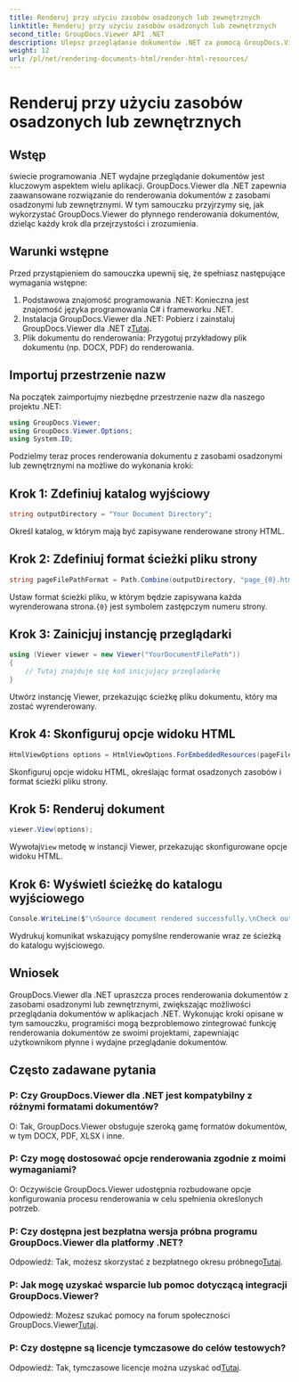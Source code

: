 ```yaml
---
title: Renderuj przy użyciu zasobów osadzonych lub zewnętrznych
linktitle: Renderuj przy użyciu zasobów osadzonych lub zewnętrznych
second_title: GroupDocs.Viewer API .NET
description: Ulepsz przeglądanie dokumentów .NET za pomocą GroupDocs.Viewer, aby zapewnić płynne renderowanie. Postępuj zgodnie z naszym samouczkiem, aby zapewnić skuteczną integrację i doskonałe doświadczenie użytkownika.
weight: 12
url: /pl/net/rendering-documents-html/render-html-resources/
---
```


# Renderuj przy użyciu zasobów osadzonych lub zewnętrznych

## Wstęp

świecie programowania .NET wydajne przeglądanie dokumentów jest kluczowym aspektem wielu aplikacji. GroupDocs.Viewer dla .NET zapewnia zaawansowane rozwiązanie do renderowania dokumentów z zasobami osadzonymi lub zewnętrznymi. W tym samouczku przyjrzymy się, jak wykorzystać GroupDocs.Viewer do płynnego renderowania dokumentów, dzieląc każdy krok dla przejrzystości i zrozumienia.

## Warunki wstępne

Przed przystąpieniem do samouczka upewnij się, że spełniasz następujące wymagania wstępne:

1. Podstawowa znajomość programowania .NET: Konieczna jest znajomość języka programowania C# i frameworku .NET.
2.  Instalacja GroupDocs.Viewer dla .NET: Pobierz i zainstaluj GroupDocs.Viewer dla .NET z[Tutaj](https://releases.groupdocs.com/viewer/net/).
3. Plik dokumentu do renderowania: Przygotuj przykładowy plik dokumentu (np. DOCX, PDF) do renderowania.

## Importuj przestrzenie nazw

Na początek zaimportujmy niezbędne przestrzenie nazw dla naszego projektu .NET:

```csharp
using GroupDocs.Viewer;
using GroupDocs.Viewer.Options;
using System.IO;
```

Podzielmy teraz proces renderowania dokumentu z zasobami osadzonymi lub zewnętrznymi na możliwe do wykonania kroki:

## Krok 1: Zdefiniuj katalog wyjściowy

```csharp
string outputDirectory = "Your Document Directory";
```

Określ katalog, w którym mają być zapisywane renderowane strony HTML.

## Krok 2: Zdefiniuj format ścieżki pliku strony

```csharp
string pageFilePathFormat = Path.Combine(outputDirectory, "page_{0}.html");
```

Ustaw format ścieżki pliku, w którym będzie zapisywana każda wyrenderowana strona.`{0}` jest symbolem zastępczym numeru strony.

## Krok 3: Zainicjuj instancję przeglądarki

```csharp
using (Viewer viewer = new Viewer("YourDocumentFilePath"))
{
    // Tutaj znajduje się kod inicjujący przeglądarkę
}
```

Utwórz instancję Viewer, przekazując ścieżkę pliku dokumentu, który ma zostać wyrenderowany.

## Krok 4: Skonfiguruj opcje widoku HTML

```csharp
HtmlViewOptions options = HtmlViewOptions.ForEmbeddedResources(pageFilePathFormat);
```

Skonfiguruj opcje widoku HTML, określając format osadzonych zasobów i format ścieżki pliku strony.

## Krok 5: Renderuj dokument

```csharp
viewer.View(options);
```

 Wywołaj`View` metodę w instancji Viewer, przekazując skonfigurowane opcje widoku HTML.

## Krok 6: Wyświetl ścieżkę do katalogu wyjściowego

```csharp
Console.WriteLine($"\nSource document rendered successfully.\nCheck output in: {outputDirectory}");
```

Wydrukuj komunikat wskazujący pomyślne renderowanie wraz ze ścieżką do katalogu wyjściowego.

## Wniosek

GroupDocs.Viewer dla .NET upraszcza proces renderowania dokumentów z zasobami osadzonymi lub zewnętrznymi, zwiększając możliwości przeglądania dokumentów w aplikacjach .NET. Wykonując kroki opisane w tym samouczku, programiści mogą bezproblemowo zintegrować funkcję renderowania dokumentów ze swoimi projektami, zapewniając użytkownikom płynne i wydajne przeglądanie dokumentów.

## Często zadawane pytania

### P: Czy GroupDocs.Viewer dla .NET jest kompatybilny z różnymi formatami dokumentów?

O: Tak, GroupDocs.Viewer obsługuje szeroką gamę formatów dokumentów, w tym DOCX, PDF, XLSX i inne.

### P: Czy mogę dostosować opcje renderowania zgodnie z moimi wymaganiami?

O: Oczywiście GroupDocs.Viewer udostępnia rozbudowane opcje konfigurowania procesu renderowania w celu spełnienia określonych potrzeb.

### P: Czy dostępna jest bezpłatna wersja próbna programu GroupDocs.Viewer dla platformy .NET?

 Odpowiedź: Tak, możesz skorzystać z bezpłatnego okresu próbnego[Tutaj](https://releases.groupdocs.com/).

### P: Jak mogę uzyskać wsparcie lub pomoc dotyczącą integracji GroupDocs.Viewer?

 Odpowiedź: Możesz szukać pomocy na forum społeczności GroupDocs.Viewer[Tutaj](https://forum.groupdocs.com/c/viewer/9).

### P: Czy dostępne są licencje tymczasowe do celów testowych?

 Odpowiedź: Tak, tymczasowe licencje można uzyskać od[Tutaj](https://purchase.groupdocs.com/temporary-license/).